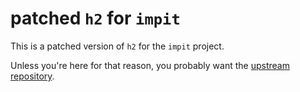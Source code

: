 # patched `h2` for `impit`

This is a patched version of `h2` for the `impit` project.

Unless you're here for that reason, you probably want the [upstream repository](https://github.com/hyperium/h2).